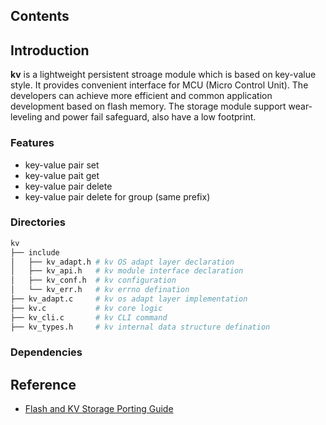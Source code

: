 ## Contents

## Introduction
**kv** is a lightweight persistent stroage module which is based on key-value style. It provides convenient interface for MCU (Micro Control Unit). The developers can achieve more efficient and common application development based on flash memory. The storage module support wear-leveling and power fail safeguard, also have a low footprint.

### Features
- key-value pair set
- key-value pait get
- key-value pair delete
- key-value pair delete for group (same prefix)

### Directories

```sh
kv
├── include
│   ├── kv_adapt.h # kv OS adapt layer declaration
│   ├── kv_api.h   # kv module interface declaration
│   ├── kv_conf.h  # kv configuration
│   └── kv_err.h   # kv errno defination
├── kv_adapt.c     # kv os adapt layer implementation
├── kv.c           # kv core logic
├── kv_cli.c       # kv CLI command
├── kv_types.h     # kv internal data structure defination

```

### Dependencies

## Reference
- [Flash and KV Storage Porting Guide](https://github.com/alibaba/AliOS-Things/wiki/Flash-and-KV-Storage-Porting-Guide)
